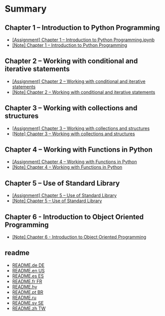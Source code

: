 # Summary

## Chapter 1 – Introduction to Python Programming

- [[Assignment] Chapter 1 – Introduction to Python Programming.ipynb](Chapter_1_–_Introduction_to_Python_Programming\[Assignment]_Chapter_1_–_Introduction_to_Python_Programming.ipynb.md)
- [[Note] Chapter 1 – Introduction to Python Programming](Chapter_1_–_Introduction_to_Python_Programming\[Note]_Chapter_1_–_Introduction_to_Python_Programming.md)

## Chapter 2 – Working with conditional and iterative statements

- [[Assignment] Chapter 2 – Working with conditional and iterative statements](Chapter_2_–_Working_with_conditional_and_iterative_statements\[Assignment]_Chapter_2_–_Working_with_conditional_and_iterative_statements.md)
- [[Note] Chapter 2 – Working with conditional and iterative statements](Chapter_2_–_Working_with_conditional_and_iterative_statements\[Note]_Chapter_2_–_Working_with_conditional_and_iterative_statements.md)

## Chapter 3 – Working with collections and structures

- [[Assignment] Chapter 3 – Working with collections and structures](Chapter_3_–_Working_with_collections_and_structures\[Assignment]_Chapter_3_–_Working_with_collections_and_structures.md)
- [[Note] Chapter 3 – Working with collections and structures](Chapter_3_–_Working_with_collections_and_structures\[Note]_Chapter_3_–_Working_with_collections_and_structures.md)

## Chapter 4 – Working with Functions in Python

- [[Assignment] Chapter 4 – Working with Functions in Python](Chapter_4_–_Working_with_Functions_in_Python\[Assignment]_Chapter_4_–_Working_with_Functions_in_Python.md)
- [[Note] Chapter 4 – Working with Functions in Python ](Chapter_4_–_Working_with_Functions_in_Python\[Note]_Chapter_4_–_Working_with_Functions_in_Python_.md)

## Chapter 5 – Use of Standard Library

- [[Assignment] Chapter 5 – Use of Standard Library](Chapter_5_–_Use_of_Standard_Library\[Assignment]_Chapter_5_–_Use_of_Standard_Library.md)
- [[Note] Chapter 5 – Use of Standard Library](Chapter_5_–_Use_of_Standard_Library\[Note]_Chapter_5_–_Use_of_Standard_Library.md)

## Chapter 6 - Introduction to Object Oriented Programming

- [[Note] Chapter 6 - Introduction to Object Oriented Programming](Chapter_6_-_Introduction_to_Object_Oriented_Programming\[Note]_Chapter_6_-_Introduction_to_Object_Oriented_Programming.md)

## readme

- [README.de DE](readme\README.de_DE.md)
- [README.en US](readme\README.en_US.md)
- [README.es ES](readme\README.es_ES.md)
- [README.fr FR](readme\README.fr_FR.md)
- [README.hy](readme\README.hy.md)
- [README.pt BR](readme\README.pt_BR.md)
- [README.ru](readme\README.ru.md)
- [README.sv SE](readme\README.sv_SE.md)
- [README.zh TW](readme\README.zh_TW.md)

